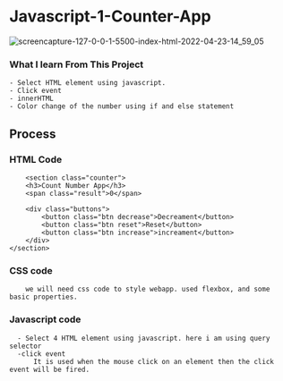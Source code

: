 # Javascript-1-Counter-App
![screencapture-127-0-0-1-5500-index-html-2022-04-23-14_59_05](https://user-images.githubusercontent.com/91652722/165232984-7ef65bc8-6b4d-4aa3-a912-fec6855d10d4.png)

### What I learn From This Project
    - Select HTML element using javascript.
    - Click event
    - innerHTML
    - Color change of the number using if and else statement
    
## Process
   
   ### HTML Code
        <section class="counter">
        <h3>Count Number App</h3>
        <span class="result">0</span>

        <div class="buttons">
            <button class="btn decrease">Decreament</button>
            <button class="btn reset">Reset</button>
            <button class="btn increase">increament</button>
        </div>
    </section>
        
   ### CSS code
        we will need css code to style webapp. used flexbox, and some basic properties.
        
   ### Javascript code
      - Select 4 HTML element using javascript. here i am using query selector
      -click event 
          It is used when the mouse click on an element then the click event will be fired.
        
        
   
